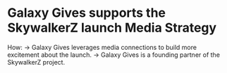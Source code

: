 # Galaxy Gives supports the SkywalkerZ launch Media Strategy

How: → Galaxy Gives leverages media connections to build more excitement about the launch. 
→ Galaxy Gives is a founding partner of the SkywalkerZ project.